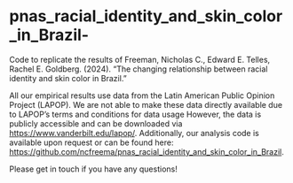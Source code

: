 # pnas_racial_identity_and_skin_color_in_Brazil-
Code to replicate the results of Freeman, Nicholas C., Edward E. Telles, Rachel E. Goldberg. (2024). “The changing relationship between racial identity and skin color in Brazil.”

All our empirical results use data from the Latin American Public Opinion Project (LAPOP). We are not able to make these data directly available due to LAPOP’s terms and conditions for data usage However, the data is publicly accessible and can be downloaded via https://www.vanderbilt.edu/lapop/. Additionally, our analysis code is available upon request or can be found here: https://github.com/ncfreema/pnas_racial_identity_and_skin_color_in_Brazil. 

Please get in touch if you have any questions! 
